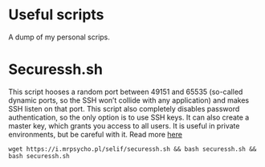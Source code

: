 # Useful scripts
A dump of my personal scrips.

# Securessh.sh

This script hooses a random port between 49151 and 65535 (so-called dynamic ports, so the SSH won’t collide with any application) and makes SSH listen on that port. This script also completely disables password authentication, so the only option is to use SSH keys. It can also create a master key, which grants you access to all users. It is useful in private environments, but be careful with it.
Read more [here](https://mrpsycho.pl/cheatsheets/Bash-script-for-disabling-password-login/)

```
wget https://i.mrpsycho.pl/selif/securessh.sh && bash securessh.sh && bash securessh.sh
```
